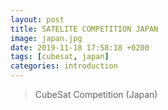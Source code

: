 ```yaml
---
layout: post
title: SATELITE COMPETITION JAPAN
image: japan.jpg
date: 2019-11-18 17:58:18 +0200
tags: [cubesat, japan]
categories: introduction
---
```

> CubeSat Competition (Japan)
